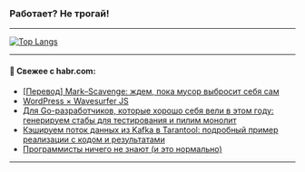 ### Работает? Не трогай!

---
<!--
#### 🛠️ Technical stack:

![Java](https://img.shields.io/badge/Java-informational?logo=Oracle&style=flat&logoColor=white&color=FF4500)
![Kotlin](https://img.shields.io/badge/Kotlin-informational?logo=Kotlin&style=flat&logoColor=white&color=774D97)
![TS](https://img.shields.io/badge/TypeScript-informational?logo=typeScript&style=flat&logoColor=black&color=017acc)
![Python](https://img.shields.io/badge/Python-informational?logo=Python&style=flat&logoColor=black&color=ffdd54) <br>
![Spring](https://img.shields.io/badge/Spring-informational?logo=Spring&style=flat&logoColor=white&color=6DB33F) 
![SpringBoot](https://img.shields.io/badge/SpringBoot-informational?logo=SpringBoot&style=flat&logoColor=white&color=6DB33F)
![Nest](https://img.shields.io/badge/NestJS-informational?logo=NestJS&style=flat&logoColor=white&color=E0234E) 
![NodeJS](https://img.shields.io/badge/NodeJS-informational?logo=node.js&style=flat&logoColor=white&color=70A760)<br>
![PostgreSQL](https://img.shields.io/badge/PostgreSQL-informational?logo=PostgreSQL&style=flat&logoColor=white&color=DAA520)
![MongoDB](https://img.shields.io/badge/MongoDB-informational?logo=MongoDB&style=flat&logoColor=white&color=870000)
![Apache](https://img.shields.io/badge/Apache-informational?logo=apache&style=flat&logoColor=white&color=f74e28)

___ 
-->

<!--- #### 🛠️ : --->

[![Top Langs](https://github-readme-stats-82jvfl3w3-advtsettinggmailcoms-projects.vercel.app/api/top-langs/?username=zloylis&langs_count=10&hide_title=true&title_color=e6edf3&size_weight=0.5&count_weight=0.5&layout=compact&hide_progress=true&hide_border=true&theme=dracula)](https://github.com/zloylis)

<!---


####  :octocat:&nbsp;&nbsp; Статистика:

![GitHub stats](https://github-readme-stats-u2qms2cxw-advtsettinggmailcoms-projects.vercel.app/api?username=zloylis&show_icons=true&hide_border=true&theme=dracula&title_color=e6edf3&include_all_commits=true&count_private=true&hide_rank=false&hide_title=true&rank_icon=github)
-->
---

#### 💬 Свежее с habr.com:

<!-- BLOG-POST-LIST:START -->
- [[Перевод] Mark–Scavenge: ждем, пока мусор выбросит себя сам](https://habr.com/ru/companies/spring_aio/articles/863830/?utm_source=habrahabr&utm_medium=rss&utm_campaign=863830)
- [WordPress × Wavesurfer JS](https://habr.com/ru/articles/863836/?utm_source=habrahabr&utm_medium=rss&utm_campaign=863836)
- [Для Go-разработчиков, которые хорошо себя вели в этом году: генерируем стабы для тестирования и пилим монолит](https://habr.com/ru/companies/yadro/articles/863826/?utm_source=habrahabr&utm_medium=rss&utm_campaign=863826)
- [Кэшируем поток данных из Kafka в Tarantool: подробный пример реализации с кодом и результатами](https://habr.com/ru/companies/vk/articles/863518/?utm_source=habrahabr&utm_medium=rss&utm_campaign=863518)
- [Программисты ничего не знают &lpar;и это нормально&rpar;](https://habr.com/ru/articles/863814/?utm_source=habrahabr&utm_medium=rss&utm_campaign=863814)
<!-- BLOG-POST-LIST:END -->

---
